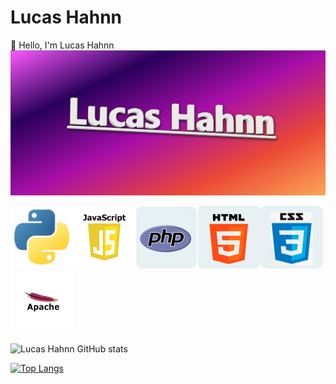 # Lucas Hahnn
👋 Hello, I'm Lucas Hahnn
![capa](https://github.com/lucashahnndev/Lucas-Hahnn-DEV/blob/main/image/lucas%20hahnn.png)

![python](https://github.com/lucashahnndev/Lucas-Hahnn-DEV/blob/main/image/python.png)![Javascript](https://github.com/lucashahnndev/Lucas-Hahnn-DEV/blob/main/image/javascript.png)![PHP](https://github.com/lucashahnndev/Lucas-Hahnn-DEV/blob/main/image/php.png)![HTML](https://github.com/lucashahnndev/Lucas-Hahnn-DEV/blob/main/image/html.png)![CSS](https://github.com/lucashahnndev/Lucas-Hahnn-DEV/blob/main/image/css.png)![Apache](https://github.com/lucashahnndev/Lucas-Hahnn-DEV/blob/main/image/apache.png)
<!---
Lucas-Hahnn-DEV/Lucas-Hahnn-DEV is a ✨ special ✨ repository because its `README.md` (this file) appears on your GitHub profile.
You can click the Preview link to take a look at your changes.
--->
![Lucas Hahnn GitHub stats](https://github-readme-stats.vercel.app/api?username=lucashahnndev&show_icons=true&theme=transparent)

[![Top Langs](https://github-readme-stats.vercel.app/api/top-langs/?username=lucashahnndev)](https://github.com/anuraghazra/github-readme-stats)

